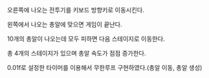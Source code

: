 오른쪽에 나오는 전투기를 키보드 방향키로 이동시킨다.

왼쪽에서 나오는 총알에 맞으면 게임이 끝난다.

10개의 총알이 나오는데 모두 피하면 다음 스테이지로 이동한다.

총 4개의 스테이지가 있으며 총알 속도가 점점 증가한다.


0.01f로 설정한 타이머를 이용해서 무한루프 구현하였다.(총알 이동, 총알 생성)
